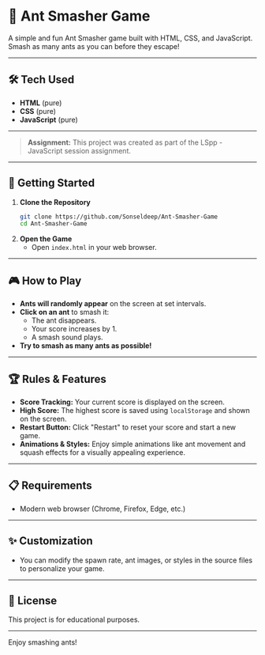 # 🐜 Ant Smasher Game

A simple and fun Ant Smasher game built with HTML, CSS, and JavaScript. Smash as many ants as you can before they escape!

---

## 🛠️ Tech Used

- **HTML** (pure)
- **CSS** (pure)
- **JavaScript** (pure)

---

> **Assignment:** This project was created as part of the LSpp - JavaScript session assignment.

---

## 🚀 Getting Started

1. **Clone the Repository**
   ```bash
   git clone https://github.com/Sonseldeep/Ant-Smasher-Game
   cd Ant-Smasher-Game
   ```
2. **Open the Game**
   - Open `index.html` in your web browser.

---

## 🎮 How to Play

- **Ants will randomly appear** on the screen at set intervals.
- **Click on an ant** to smash it:
  - The ant disappears.
  - Your score increases by 1.
  - A smash sound plays.
- **Try to smash as many ants as possible!**

---

## 🏆 Rules & Features

- **Score Tracking:** Your current score is displayed on the screen.
- **High Score:** The highest score is saved using `localStorage` and shown on the screen.
- **Restart Button:** Click "Restart" to reset your score and start a new game.
- **Animations & Styles:** Enjoy simple animations like ant movement and squash effects for a visually appealing experience.

---

## 📋 Requirements

- Modern web browser (Chrome, Firefox, Edge, etc.)

---

## ✨ Customization

- You can modify the spawn rate, ant images, or styles in the source files to personalize your game.

---

## 📄 License

This project is for educational purposes.

---

Enjoy smashing ants!
